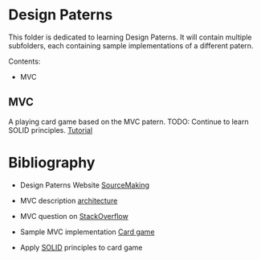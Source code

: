 # Design Paterns

This folder is dedicated to learning Design Paterns.
It will contain multiple subfolders, each containing sample implementations
of a different patern.

Contents:

- MVC

## MVC
A playing card game based on the MVC patern.
TODO: Continue to learn SOLID principles.
[Tutorial](https://openclassrooms.com/en/courses/6900866-write-maintainable-python-code/7010132-o-for-the-open-closed-principle)

# Bibliography
- Design Paterns Website [SourceMaking](https://sourcemaking.com/design_patterns)

- MVC description [architecture](https://www.educative.io/blog/mvc-tutorial)

- MVC question on [StackOverflow](https://stackoverflow.com/questions/38042632/mvc-the-simplest-example)

- Sample MVC implementation [Card game](https://openclassrooms.com/en/courses/6900866-write-maintainable-python-code/7009312-structure-an-application-with-the-mvc-design-pattern)
- Apply [SOLID](https://openclassrooms.com/en/courses/6900866-write-maintainable-python-code/7009965-discover-good-programming-practices-with-the-solid-principles) principles to card game